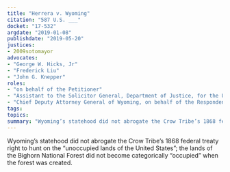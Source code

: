 ```yaml
---
title: "Herrera v. Wyoming"
citation: "587 U.S. ___"
docket: "17-532"
argdate: "2019-01-08"
publishdate: "2019-05-20"
justices:
- 2009sotomayor
advocates:
- "George W. Hicks, Jr"
- "Frederick Liu"
- "John G. Knepper"
roles:
- "on behalf of the Petitioner"
- "Assistant to the Solicitor General, Department of Justice, for the United States, as amicus curiae, supporting the Petitioner"
- "Chief Deputy Attorney General of Wyoming, on behalf of the Respondent"
tags:
topics:
summary: "Wyoming’s statehood did not abrogate the Crow Tribe’s 1868 federal treaty right to hunt on the “unoccupied lands of the United States”; the lands of the Bighorn National Forest did not become categorically “occupied” when the forest was created."
---
```

Wyoming’s statehood did not abrogate the Crow Tribe’s 1868 federal treaty right to hunt on the “unoccupied lands of the United States”; the lands of the Bighorn National Forest did not become categorically “occupied” when the forest was created.